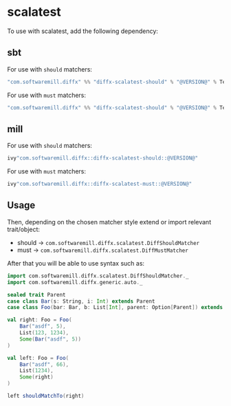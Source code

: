 # scalatest

To use with scalatest, add the following dependency:

## sbt

For use with `should` matchers:
```scala
"com.softwaremill.diffx" %% "diffx-scalatest-should" % "@VERSION@" % Test
```

For use with `must` matchers:
```scala
"com.softwaremill.diffx" %% "diffx-scalatest-should" % "@VERSION@" % Test
```

## mill

For use with `should` matchers:
```scala
ivy"com.softwaremill.diffx::diffx-scalatest-should::@VERSION@"
```

For use with `must` matchers:
```scala
ivy"com.softwaremill.diffx::diffx-scalatest-must::@VERSION@"
```

## Usage

Then, depending on the chosen matcher style extend or import relevant trait/object:
- should -> `com.softwaremill.diffx.scalatest.DiffShouldMatcher`
- must -> `com.softwaremill.diffx.scalatest.DiffMustMatcher`

After that you will be able to use syntax such as:

```scala mdoc:compile-only
import com.softwaremill.diffx.scalatest.DiffShouldMatcher._
import com.softwaremill.diffx.generic.auto._

sealed trait Parent
case class Bar(s: String, i: Int) extends Parent
case class Foo(bar: Bar, b: List[Int], parent: Option[Parent]) extends Parent

val right: Foo = Foo(
    Bar("asdf", 5),
    List(123, 1234),
    Some(Bar("asdf", 5))
)

val left: Foo = Foo(
    Bar("asdf", 66),
    List(1234),
    Some(right)
)

left shouldMatchTo(right)
```
